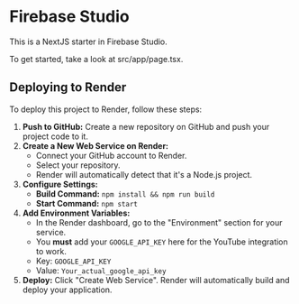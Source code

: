 # Firebase Studio

This is a NextJS starter in Firebase Studio.

To get started, take a look at src/app/page.tsx.

## Deploying to Render

To deploy this project to Render, follow these steps:

1.  **Push to GitHub:** Create a new repository on GitHub and push your project code to it.
2.  **Create a New Web Service on Render:**
    *   Connect your GitHub account to Render.
    *   Select your repository.
    *   Render will automatically detect that it's a Node.js project.
3.  **Configure Settings:**
    *   **Build Command:** `npm install && npm run build`
    *   **Start Command:** `npm start`
4.  **Add Environment Variables:**
    *   In the Render dashboard, go to the "Environment" section for your service.
    *   You **must** add your `GOOGLE_API_KEY` here for the YouTube integration to work.
    *   Key: `GOOGLE_API_KEY`
    *   Value: `Your_actual_google_api_key`
5.  **Deploy:** Click "Create Web Service". Render will automatically build and deploy your application.
